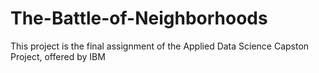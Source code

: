 # The-Battle-of-Neighborhoods
This project is the final assignment of the Applied Data Science Capston Project, offered by IBM
